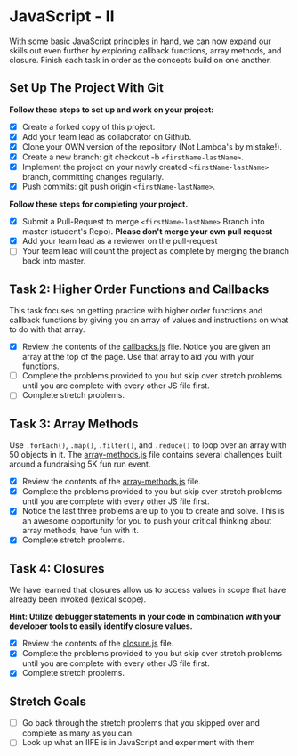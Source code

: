 
# JavaScript - II

With some basic JavaScript principles in hand, we can now expand our skills out even further by exploring callback functions, array methods, and closure.  Finish each task in order as the concepts build on one another.

## Set Up The Project With Git

**Follow these steps to set up and work on your project:**

* [x] Create a forked copy of this project.
* [x] Add your team lead as collaborator on Github.
* [x] Clone your OWN version of the repository (Not Lambda's by mistake!).
* [x] Create a new branch: git checkout -b `<firstName-lastName>`.
* [x] Implement the project on your newly created `<firstName-lastName>` branch, committing changes regularly.
* [x] Push commits: git push origin `<firstName-lastName>`.

**Follow these steps for completing your project.**

* [x] Submit a Pull-Request to merge `<firstName-lastName>` Branch into master (student's  Repo). **Please don't merge your own pull request**
* [x] Add your team lead as a reviewer on the pull-request
* [ ] Your team lead will count the project as complete by merging the branch back into master.

## Task 2: Higher Order Functions and Callbacks

This task focuses on getting practice with higher order functions and callback functions by giving you an array of values and instructions on what to do with that array.

* [x] Review the contents of the [callbacks.js](assignments/callbacks.js) file.  Notice you are given an array at the top of the page.  Use that array to aid you with your functions.
* [ ] Complete the problems provided to you but skip over stretch problems until you are complete with every other JS file first.
* [ ] Complete stretch problems.

## Task 3: Array Methods

Use `.forEach()`, `.map()`, `.filter()`, and `.reduce()` to loop over an array with 50 objects in it. The [array-methods.js](assignments/array-methods.js) file contains several challenges built around a fundraising 5K fun run event.

* [x] Review the contents of the [array-methods.js](assignments/array-methods.js) file.  
* [x] Complete the problems provided to you but skip over stretch problems until you are complete with every other JS file first.
* [x] Notice the last three problems are up to you to create and solve.  This is an awesome opportunity for you to push your critical thinking about array methods, have fun with it.
* [x] Complete stretch problems.

## Task 4: Closures

We have learned that closures allow us to access values in scope that have already been invoked (lexical scope).  

**Hint: Utilize debugger statements in your code in combination with your developer tools to easily identify closure values.**

* [x] Review the contents of the [closure.js](assignments/closure.js) file.  
* [x] Complete the problems provided to you but skip over stretch problems until you are complete with every other JS file first.
* [x] Complete stretch problems.

## Stretch Goals

* [ ] Go back through the stretch problems that you skipped over and complete as many as you can.
* [ ] Look up what an IIFE is in JavaScript and experiment with them
